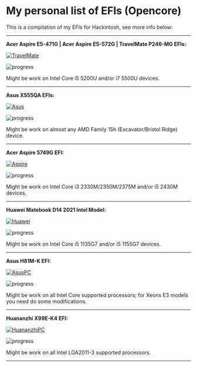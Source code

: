 # My personal list of EFIs (Opencore)

This is a compilation of my EFIs for Hackintosh, see more info below:

---

**Acer Aspire E5-471G | Acer Aspire E5-572G | TravelMate P246-MG EFIs:**

[![TravelMate](https://i.imgur.com/BKvumkU.png)](https://github.com/sebasrock156/Acer-E5-572-TMP246-OpenCore)

![progress](https://img.shields.io/badge/progress-done-blue.svg)

Might be work on Intel Core i5 5200U and/or i7 5500U devices.

---

**Asus X555QA EFIs:**

[![Asus](https://i.imgur.com/yuAgctK.png)](https://github.com/sebasrock156/Asus-X555QA-Hackintosh)

![progress](https://img.shields.io/badge/progress-in_early_developing-red.svg)

Might be work on almost any AMD Family 15h (Excavator/Bristol Ridge) device.

---

**Acer Aspire 5749G EFI:**

[![Aspire](https://i.imgur.com/G3qQ9T2.png)](https://github.com/sebasrock156/Acer-Aspire-5749-Hackintosh)

![progress](https://img.shields.io/badge/progress-almost_done-orange.svg)

Might be work on Intel Core i3 2330M/2350M/2375M and/or i5 2430M devices.

---

**Huawei Matebook D14 2021 Intel Model:**

[![Huawei](https://i.imgur.com/hVAkcmx.png)](https://github.com/sebasrock156/Huawei-Matebook-D14-21-OpenCore)

![progress](https://img.shields.io/badge/progress-almost_done-orange.svg)

Might be work on Intel Core i5 1135G7 and/or i5 1155G7 devices.

---

**Asus H81M-K EFI:**

[![AsusPC](https://i.imgur.com/RX50NRT.png)](https://github.com/sebasrock156/Asus-H81M-K-OpenCore)

![progress](https://img.shields.io/badge/progress-in_early_developing-red.svg)

Might be work on all Intel Core supported processors; for Xeons E3 models you need do some modifications.

---

**Huananzhi X99E-K4 EFI:**

[![HuananzhiPC](https://i.imgur.com/ukuasNB.png)](https://github.com/sebasrock156/Huananzhi-X99E-K4-Opencore)

![progress](https://img.shields.io/badge/progress-in_early_developing-red.svg)

Might be work on all Intel LGA2011-3 supported processors.

---

